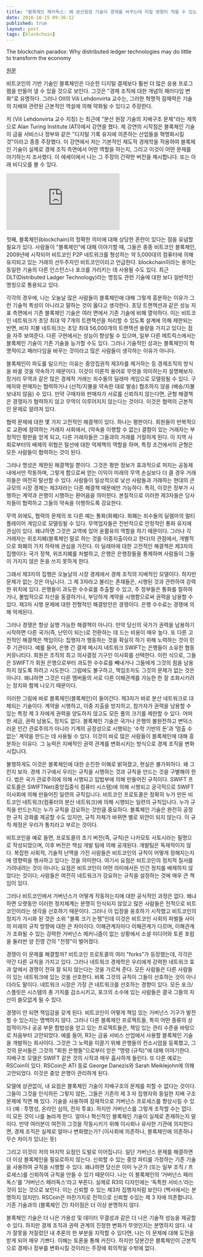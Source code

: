 ```yaml
---
title: "블록체인 패러독스: 왜 분산원장 기술이 경제를 바꾸는데 미칠 영향이 적을 수 있는가?"
date: 2018-10-15 09:36:12
published: true
layout: post
tags: [blockchain]
---
```


 The blockchain paradox: Why distributed ledger technologies may do little to transform the economy

[원문](https://www.oii.ox.ac.uk/blog/the-blockchain-paradox-why-distributed-ledger-technologies-may-do-little-to-transform-the-economy/)

비트코인의 기반 기술인 블록체인은 다순한 디지털 결제보다 훨씬 더 많은 응용 프로그램을 만들어 낼 수 있을 것으로 보인다. 그것은 "경제 조직에 대한 개념의 패러다임 변화"로 유명하다. 그러나 OII의 Vili Lehdonvirta 교수는, 그러한 혁명적 잠재력은 기술의 지배와 관련된 근본적인 역설에 의해 약화될 수 있다고 주장한다.

저 (Vili Lehdonvirta 교수 지칭) 는 최근에 "분산 원장 기술의 지배구조 문제"라는 제목으로 Alan Turing Institute (ATI)에서 강연을 했다. 제 강연의 시작점은 블록체인 기술이 금융 서비스나 정부와 같은 "디지털 기록 유지에 의존하는 산업들을 혁명화시킬 것"이라고 종종 주장했다. 이 강연에서 저는 기본적인 제도적 경제학을 적용하여 블록체인 기술이 실제로 경제 조직 측면에서 어떤 역할을 하는지, 그리고 이것이 어떤 문제를 야기하는지 조사했다. 이 에세이에서 나는 그 주장의 간략한 버전을 제시합니다. 또는 아래 비디오를 볼 수 있다.

<iframe src="https://www.youtube.com/embed/eNrzE_UfkTw" frameborder="0" allow="autoplay; encrypted-media" allowfullscreen></iframe> 

첫째, 블록체인(blockchain)의 정확한 의미에 대해 상당한 혼란이 있다는 점을 유념할 필요가 있다. 사람들이 "블록체인"에 대해 이야기할 때, 그들은 종종 비트코인 블록체인, 2009년에 시작되어 비트코인 P2P 네트워크를 형성하는 약 5,000대의 컴퓨터에 의해 유지되고 있는 거래의 선두주자인 비트코인이라고 언급한다. blockchain이라는 용어는 동일한 기술의 다른 인스턴스나 포크를 가리키는 데 사용될 수도 있다. 최근 DLT(Distributed Ladger Technology)라는 명칭도 관련 기술에 대한 보다 일반적인 명칭으로 통용되고 있다.

각각의 경우에, 나는 오늘날 많은 사람들이 블록체인에 대해 그렇게 흥분하는 이유가 그런 기술적 특성이 아니라고 말하는 것이 옳다고 생각한다. 초당 트랜잭션과 같은 성능 지표 측면에서 기존 블록체인 기술은 여러 면에서 기존 기술에 비해 열악하다. 이는 비트코인 네트워크가 초당 최대 약 7개의 트랜잭션을 처리할 수 있도록 설계에 의해 제한되는 반면, 비자 지불 네트워크는 초당 최대 56,000개의 트랜잭션 용량을 가지고 있다는 점을 자주 보여준다. 다른 구현에서는 성능이 향상될 수 있으며, 일부 다른 메트릭스에서는 블록체인 기술이 기존 기술을 능가할 수도 있다. 그러나 기술적인 성과는 블록체인이 혁명적이고 패러다임을 바꾸는 것이라고 많은 사람들이 생각하는 이유가 아니다.

블록체인이 파도를 일으키는 이유는 중앙집권적 제3자를 제거하는 등 경제조직의 방식을 바꿀 것을 약속하기 때문이다. 이것이 이론적 용어로 무엇을 의미하는지 설명해보자. 장거리 무역과 같은 많은 경제적 거래는 죄수들의 딜레마 게임으로 모델링될 수 있다. 구매자와 판매자는 협력하거나 (선적/지불을 약속한 대로 발송) 협조하지 않을 (배송/지불 보내지 않음) 수 있다. 만약 구매자와 판매자가 서로를 신뢰하지 않는다면, 균형 해결책은 경쟁자가 협력하지 않고 무역이 이루어지지 않는다는 것이다. 이것은 협력의 근본적인 문제로 알려져 있다.

협력 문제에 대한 몇 가지 고전적인 해결책이 있다. 하나는 평판이다. 회원들이 반복적으로 교환에 참여하는 거래자 사회에서, (약속을 이행할 수 없는) 결함이 있는 거래자는 부정적인 평판을 얻게 되고, 다른 거래자들은 그들과의 거래를 거절하게 된다. 이 지역 사회로부터의 배제의 위협은 탈선에 대한 억제책의 역할을 하며, 특정 조건에서의 균형은 모든 사람들이 협력하는 것이 된다.

그러나 명성은 제한된 해결책일 뿐이다. 그것은 평판 정보가 효과적으로 퍼지는 공동체 내에서만 작동하며, 그렇게 함으로써 얻는 이익이 미래의 무역 손실보다 더 클 경우 거래자들은 여전히 탈선할 수 있다. 사람들이 일상적으로 낯선 사람들과 거래하는 현대의 큰 규모의 시장 경제는 제3자라는 다른 해결책 때문에만 가능하다. 특히, 이것은 정부가 시행하는 계약과 은행이 시행하는 환어음을 의미한다. 본질적으로 이러한 제3자들은 당사자들이 협력하고 그들의 약속을 이행하도록 강요한다.

무역 외에도, 협력의 문제의 또 다른 예는 통화(화폐)다. 화폐는 죄수들의 딜렘마의 멀티플레이어 게임으로 모델링될 수 있다. 무역업자들은 전반적으로 안정적인 통화 유지에 관심이 있다. 왜냐하면 그것은 교역에 있어 윤활유의 역할을 하기 때문이다. 그러나 각 거래자는 위조지폐(블록체인 말로 하는 것을 이중지출이라고 한다)의 관점에서, 개별적으로 화폐의 가치 하락에 관심을 가진다. 이 딜레마에 대한 고전적인 해결책은 제3자의 집행이다: 국가 정책, 위조지폐를 처벌하고, 은행은 은행장들을 통제하며 사람들이 그들이 가지지 않은 돈을 쓰지 못하게 한다.

그래서 제3자의 집행은 오늘날의 시장 경제에서 경제 조직의 지배적인 모델이다. 하지만 문제가 없는 것은 아닙니다. 그 제 3자라고 불리는 존재들은, 시행된 것과 관련하여 강력한 위치에 있다. 은행들이 과도한 수수료를 추출할 수 있고, 주 정부들은 통화를 절하하거나, 불법적으로 자산을 동결하거나, 부당하게 계약을 시행함으로써 권력을 남용할 수 있다. 제3자 시행 문제에 대한 전형적인 해결방안은 경쟁이다. 은행 수수료는 경쟁에 의해 억제된다.

그러나 경쟁은 항상 실행 가능한 해결책이 아니다. 만약 당신의 국가가 권력을 남용하기 시작하면 다른 국가(즉, 난민이 되는)로 전환하는 데 드는 비용이 매우 높다. 또 다른 고전적인 해결책은 책임이다: 집행자가 행동하는 것을 확실히 하기 위해 노력하는 것이 민주 기관이다. 예를 들어, 은행 간 결제 메시지 네트워크 SWIFT는 은행들이 소유한 협동 커뮤니티다. 회원은 조직의 최고 의사결정 기구인 이사회를 선택한다. 이런 식으로, 그들은 SWIFT가 회원 은행으로부터 과도한 수수료를 빼내거나 그들에게 그것의 힘을 남용하지 않도록 하려고 시도한다. 그럼에도 불구하고, 책임조차도 그것의 문제가 없는 것은 아니다. 왜냐하면 그것은 다른 멤버들의 서로 다른 이해관계를 가능한 한 잘 조화시키려는 정치와 함께 나오기 때문이다.

이러한 그림에 바로 블록체인(블록체인)이 들어간다. 제3자가 바로 분산 네트워크로 대체되는 기술이다. 계약을 시행하고, 이중 지출을 방지하고, 참가자가 권력을 남용할 수 있는 특정 제 3 자에게 권력을 양도하지 않고도 모든 풀의 크기를 제한할 수 있다. 어떠한 세금, 권력 남용도, 정치도 없다. 블록체인 기술은 국가나 은행의 불완전하고 변덕스러운 인간 관료주의가 아니라 기계의 공정성으로 시행되는 ‘수학 기반의 돈’과 ‘멈출 수 없는’ 계약을 만드는 데 사용될 수 있다. 이것이 바로 많은 사람들이 블록체인에 대해 흥분하는 이유다. 그 능력은 지배적인 권력 관계를 변화시키는 방식으로 경제 조직을 변화시킵니다.

불행하게도 이것은 블록체인에 대한 순진한 이해로 밝혀졌고, 현실은 불가피하다. 왜 그런지 보자. 경제 기구에서 우리는 규칙을 시행하는 것과 규칙을 만드는 것을 구별해야 한다. 법은 국가 관료주의에 의해 시행되고 입법부에 의해 만들어진 규칙이다. SWIFT 프로토콜은 SWIFTNet(중앙집중식 컴퓨터 시스템)에 의해 시행되고 궁극적으로 SWIFT 이사회에 의해 만들어진 일련의 규칙입니다. 비트코인 프로토콜은 정확히 누가 만든 비트코인 네트워크(컴퓨터의 분산 네트워크)에 의해 시행되는 일련의 규칙입니다. 누가 규칙을 만드는지는 누가 규칙을 강요하는 것만큼 중요하다. 블록체인 기술은 완전히 공정한 규칙 강화를 제공할 수도 있지만, 규칙 자체가 바뀌면 별로 위안이 되지 않는다. 이 규칙 제정은 우리가 통치라고 부르는 것이다.

비트코인을 예로 들면, 프로토콜의 초기 버전(즉, 규칙)은 나카모토 사토시라는 필명으로 작성되었으며, 이후 버전은 핵심 개발 팀에 의해 공개된다. 개발팀은 독재적이지 않다. 복잡한 사회적, 기술적 난맥을 가진 사람들은 비트코인의 규칙이 어떻게 정해지는지에 영향력을 행사하고 있다는 것을 의미한다. 여기서 요점은 비트코인의 정치적 질서를 가려내려는 것이 아니다; 요점은 비트코인이 어떤 의미에서든 인간 정치를 배제하지 않았다는 것이다; 사람들은 여전히 네트워크가 강요하는 규칙을 설정하는 것에 매우 큰 책임이 있다.

그러나 비트코인에서 거버넌스가 어떻게 작동하는지에 대한 공식적인 과정은 없다. 왜냐하면 오랫동안 이러한 정치체계는 분명히 인식되지 않았고 많은 사람들은 전적으로 비트코인이라는 생각을 선호하기 때문이다. 그러나 이 입장을 옹호하기 시작했고 비트코인의 정치가 가시화 된 것은 소위 "블록 크기 논쟁"인데 이것은 비트코인 사회의 파벌들 사이의 미래의 규칙 방향에 대한 큰 차이이다. 이해관계자마다 이해관계가 다르며, 이해관계가 조화될 수 있는 강력한 거버넌스 메커니즘이 없는 상황에서 소셜 미디어와 토론 포럼을 둘러싼 양 진영 간의 "전쟁"이 벌어졌다.

경쟁이 이 문제를 해결할까? 비트코인 프로토콜의 여러 "forks"가 등장했는데, 각각은 약간 다른 규칙을 가지고 있다. 그러나 네트워크 경제학은 우리에게 강력한 네트워크 효과 앞에서 경쟁이 전혀 잘 되지 않는다는 것을 가르쳐 준다. 모든 사람들은 다른 사람들이 있는 네트워크에 있는 것을 선호한다. 비록 그것의 규칙이 그들이 선호하는 것이 아니더라도 말이다. 네트워크 시장은 가장 큰 네트워크를 선호하는 경향이 있다. 모든 포크/스플릿은 시스템의 총 가치를 감소시키고, 포크의 소수에 있는 사람들은 결국 그들의 자산이 쓸모없게 될 수 있다.

경쟁이 안 되면 책임감을 갖게 된다. 비트코인이 어떻게 책임 있는 거버넌스 기구가 발전할 수 있는지는 명백하지 않다. 그러나 다른 블록체인 프로젝트들, 특히 어떤 종류의 상업적이거나 공공 부문 합법성을 얻고 있는 프로젝트들은, 책임 있는 관리 수준을 바탕으로 처음부터 고안되었다. 예를 들어, R3는 금융 서비스 산업에서 사용할 블록체인 기술을 개발하는 회사이다. 그것은 그 노력을 이끌기 위해 은행들의 컨소시엄을 등록했고, 그것의 문서들은 그것의 "회원 은행들"으로부터 얻은 "명령 (규칙)"에 대해 이야기한다. 지배구조 모델은 SWIFT 같은 것의 시작과 매우 흡사하게 들린다. 또 다른 예로는 RSCoin이 있다. RSCoin은 ATI 동료 George Danezis와 Sarah Meiklejohn에 의해 고안되었다. 이것은 중앙 은행이 관리하게 된다.

모델에 상관없이, 내 요점은 블록체인 기술이 지배구조의 문제를 피할 수 없다는 것이다. 그들이 그것을 인식하든 그렇지 않든, 그들은 기존의 제 3 자 집행자와 동일한 지배 구조 문제에 직면 해 있다. 기술을 사용하여 잠재적으로 거버넌스 프로세스를 향상시킬 수 있다 (예 : 투명성, 온라인 심의, 전자 투표). 하지만 거버넌스를 그렇게 조작할 수는 없다. 이 모든 것이 나를 놀라게 한다. 얼마나 혁신적인 블록체인 기술이 실제로 존재하는지 말이다. 만약 여러분이 여전히 그것을 작동시키기 위해 이사회나 유사한 기관에 의지한다면, 경제 조직은 실제로 얼마나 변화했는가? (이사회에 의존하나, 블록체인에 의존하나 무슨 차이가 있냐는 뜻)

그리고 이것이 저의 마지막 요점인 도발로 이어집니다. 일단 거버넌스 문제를 해결하면 더 이상 블록체인을 필요로하지 않는다. 신뢰할 수 있는 중앙 파티를 가정하는 기존 기술을 사용하여 규칙을 시행할 수 있다. 왜냐하면 당신은 이미 누군가 (또는 일부 조직 / 프로세스)를 신뢰하여 규칙을 만들 수 있기 때문이다. 나는 이 블록체인의 ‘거버넌스 패러독스’를 ‘거버넌스 패러독스’라고 부른다. 실제로 R3의 디자인에는 ‘독특한 서비스’라는 것이 있는 것으로 보인다. 이는 신뢰할 수 있는 제3자 집행자처럼 보인다 (백서에서는 분명하지 않지만). RSCoin은 마찬가지로 전적으로 신뢰할 수있는 제 3 자에 의존합니다. 기존 기술과의 (블록체인 간) 차이점은 더 이상 분명하지 않다.

블록체인 기술은 더 나은 가용성 및 데이터 무결성과 같은 더 나은 기술적 성능을 제공할 수 있다. 하지만 경제 조직과 권력 관계의 진정한 변화가 무엇인지는 분명하지 않다. 내가 잘못을 저질렀던 내 추론의 한 부분을 지적할 수 있다면, 나는 이 문제에 대해 도전을 받게 되어 매우 기쁘다. 이해는 토론을 통해 커진다. 하지만 당분간은 블록체인이 근본적으로 경제나 정부를 변화시킬 것이라는 주장에 회의적일 수밖에 없다.